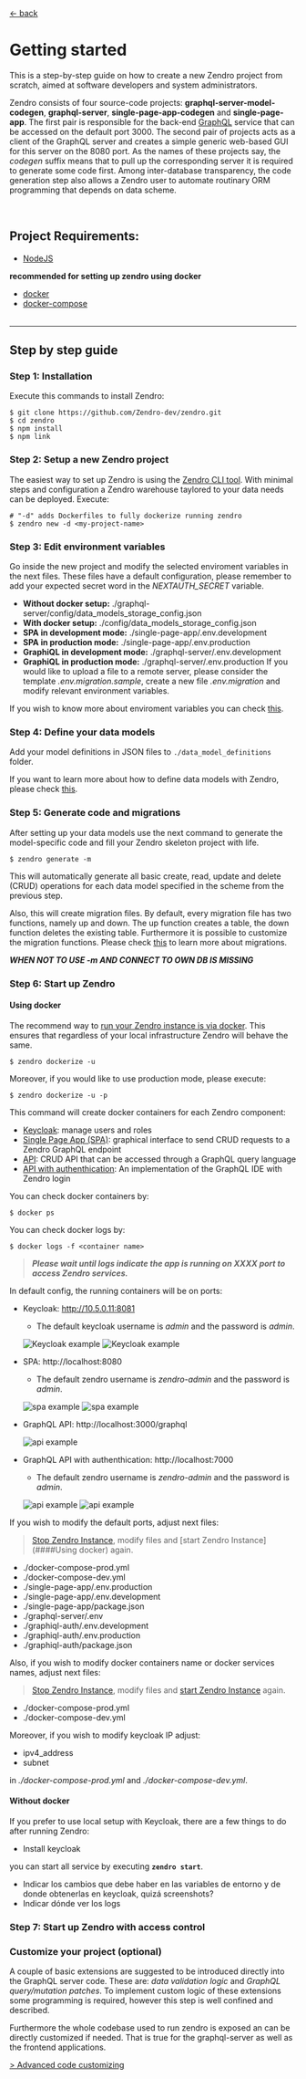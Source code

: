 [ &larr; back](README.md)
<br/>
# Getting started

This is a step-by-step guide on how to create a new Zendro project from scratch, aimed at software developers and system administrators.

Zendro consists of four source-code projects: __graphql-server-model-codegen__, __graphql-server__, __single-page-app-codegen__ and __single-page-app__. The first pair is responsible for the back-end [GraphQL](https://graphql.org/learn/) service that can be accessed on the default port 3000. The second pair of projects acts as a client of the GraphQL server and creates a simple generic web-based GUI for this server on the 8080 port. As the names of these projects say, the *codegen* suffix means that to pull up the corresponding server it is required to generate some code first. Among inter-database transparency, the code generation step also allows a Zendro user to automate routinary ORM programming that depends on data scheme.

 <br/>

## Project Requirements:
 * [NodeJS](https://nodejs.org/en/) 

 **recommended for setting up zendro using docker**
 * [docker](https://docs.docker.com/get-docker/)
 * [docker-compose](https://docs.docker.com/compose/install/#install-compose)
 <br/><br/>

* * *
## Step by step guide

### Step 1: Installation

Execute this commands to install Zendro:

```
$ git clone https://github.com/Zendro-dev/zendro.git
$ cd zendro
$ npm install
$ npm link
```

### Step 2: Setup a new Zendro project

The easiest way to set up Zendro is using the [Zendro CLI tool](https://github.com/Zendro-dev/zendro). With minimal steps and configuration a Zendro warehouse taylored to your data needs can be deployed. Execute:

```
# "-d" adds Dockerfiles to fully dockerize running zendro 
$ zendro new -d <my-project-name> 
```

### Step 3: Edit environment variables

Go inside the new project and modify the selected enviroment variables in the next files. These files have a default configuration, please remember to add your expected secret word in the *NEXTAUTH_SECRET* variable.

* **Without docker setup:** ./graphql-server/config/data_models_storage_config.json
* **With docker setup:** ./config/data_models_storage_config.json
* **SPA in development mode:** ./single-page-app/.env.development
* **SPA in production mode:** ./single-page-app/.env.production
* **GraphiQL in development mode:** ./graphql-server/.env.development
* **GraphiQL in production mode:** ./graphql-server/.env.production
  If you would like to upload a file to a remote server, please consider the template *.env.migration.sample*, create a new file *.env.migration* and modify relevant environment variables.

If you wish to know more about enviroment variables you can check [this](env_vars.md).

### Step 4: Define your data models

Add your model definitions in JSON files to `./data_model_definitions` folder.

If you want to learn more about how to define data models with Zendro, please check [this](setup_data_scheme.md).

### Step 5: Generate code and migrations

After setting up your data models use the next command to generate the model-specific code and fill your Zendro skeleton project with life.

```
$ zendro generate -m
```

This will automatically generate all basic create, read, update and delete (CRUD) operations for each data model specified in the scheme from the previous step.

Also, this will create migration files. By default, every migration file has two functions, namely up and down. The up function creates a table, the down function deletes the existing table. Furthermore it is possible to customize the migration functions. Please check [this](zendro_cli.md) to learn more about migrations.

***WHEN NOT TO USE -m AND CONNECT TO OWN DB IS MISSING*** 

### Step 6: Start up Zendro 

#### Using docker
The recommend way to [run your Zendro instance is via docker](https://zendro-dev.github.io/zendro_cli.html#dockerize-zendro-app-with-example-docker-files). This ensures that regardless of your local infrastructure Zendro will behave the same.
```
$ zendro dockerize -u 
```

Moreover, if you would like to use production mode, please execute:
```
$ zendro dockerize -u -p
```

This command will create docker containers for each Zendro component:
* [Keycloak](https://github.com/Zendro-dev/Zendro-dev.github.io/blob/documentation-vb/oauth.md): manage users and roles
* [Single Page App (SPA)](https://github.com/Zendro-dev/single-page-app): graphical interface to send CRUD requests to a Zendro GraphQL endpoint
* [API](https://github.com/Zendro-dev/graphql-server): CRUD API that can be accessed through a GraphQL query language
* [API with authenthication](https://github.com/Zendro-dev/graphiql-auth): An implementation of the GraphQL IDE with Zendro login

You can check docker containers by:
```
$ docker ps
```

You can check docker logs by:
```
$ docker logs -f <container name>
```

> ***Please wait until logs indicate the app is running on XXXX port to access Zendro services.***

In default config, the running containers will be on ports:

* Keycloak: http://10.5.0.11:8081
   * The default keycloak username is *admin* and the password is *admin*.

  ![Keycloak example](figures/kc1.png)
  ![Keycloak example](figures/kc2.png)

* SPA: http://localhost:8080
    * The default zendro username is *zendro-admin* and the password is *admin*.

  ![spa example](figures/login.png)
  ![spa example](figures/spa.png)

* GraphQL API: http://localhost:3000/graphql

  ![api example](figures/graphql.png )

* GraphQL API with authenthication: http://localhost:7000
    * The default zendro username is *zendro-admin* and the password is *admin*.

  ![api example](figures/login.png)
  ![api example](figures/graphiql.png)


If you wish to modify the default ports, adjust next files:
> [Stop Zendro Instance](), modify files and [start Zendro Instance](####Using docker) again.

* ./docker-compose-prod.yml
* ./docker-compose-dev.yml
* ./single-page-app/.env.production
* ./single-page-app/.env.development
* ./single-page-app/package.json
* ./graphql-server/.env
* ./graphiql-auth/.env.development
* ./graphiql-auth/.env.production
* ./graphiql-auth/package.json

Also, if you wish to modify docker containers name or docker services names, adjust next files:
> [Stop Zendro Instance](), modify files and [start Zendro Instance]() again.

* ./docker-compose-prod.yml
* ./docker-compose-dev.yml

Moreover, if you wish to modify keycloak IP adjust:
* ipv4_address
* subnet

in *./docker-compose-prod.yml* and *./docker-compose-dev.yml*.


#### Without docker
If you prefer to use local setup with Keycloak, there are a few things to do after running Zendro:

* Install keycloak

you can start all service by executing **`zendro start`**.

* Indicar los cambios que debe haber en las variables de entorno y de donde obtenerlas en keycloak, quizá screenshots?
* Indicar dónde ver los logs





### Step 7: Start up Zendro with access control 




### Customize your project (optional)

A couple of basic extensions are suggested to be introduced directly into the GraphQL server code. These are: *data validation logic* and *GraphQL query/mutation patches*. To implement custom logic of these extensions some programming is required, however this step is well confined and described.  

Furthermore the whole codebase used to run zendro is exposed an can be directly customized if needed. That is true for the graphql-server as well as the frontend applications.

[ > Advanced code customizing](setup_customize.md)
